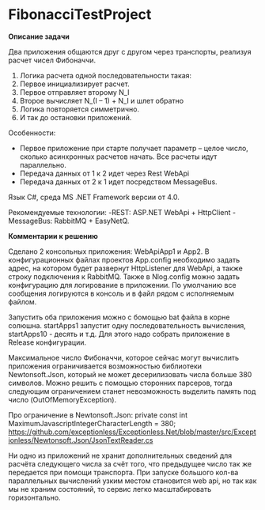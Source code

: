 # FibonacciTestProject

**Описание задачи**

Два приложения общаются друг с другом через транспорты, реализуя расчет чисел Фибоначчи.
1. Логика расчета одной последовательности такая:
2. Первое инициализирует расчет.
3. Первое отправляет второму N_I
4. Второе вычисляет N_(I – 1) + N_I и шлет обратно
5. Логика повторяется симметрично.
6. И так до остановки приложений.

Особенности:
- Первое приложение при старте получает параметр – целое число, сколько асинхронных расчетов начать. Все расчеты идут параллельно.
- Передача данных от 1 к 2 идет через Rest WebApi
- Передача данных от 2 к 1 идет посредством MessageBus.

Язык C#, среда MS .NET Framework версии от 4.0.

Рекомендуемые технологии:
-REST: ASP.NET WebApi + HttpClient
-MessageBus: RabbitMQ + EasyNetQ.


**Комментарии к решению**

Сделано 2 консольных приложения: WebApiApp1 и App2. В конфигурационных файлах проектов App.config необходимо задать адрес, на котором будет развернут HttpListener для WebApi, а также строку подключения к RabbitMQ. Также в Nlog.config можно задать конфигурацию для логирование в приложении. По умолчанию все сообщения логируются в консоль и в файл рядом с исполняемым файлом.

 Запустить оба приложения можно с бомощью bat файла в корне солюшна. startApps1 запустит одну последовательность вычисления, startApps10 - десять и т.д. Для этого надо собрать приложение в Release конфигурации.

Максимальное число Фибоначчи, которое сейчас могут вычислить приложения ограничивается возможностью библиотеки Newtonsoft.Json, который не может десерилизовать числа больше 380 символов. Можно решить с помощью сторонних парсеров, тогда следующим ограничением станет невозможность выделить память под число (OutOfMemoryException).

Про ограничение в Newtonsoft.Json: 
private const int MaximumJavascriptIntegerCharacterLength = 380;
https://github.com/exceptionless/Exceptionless.Net/blob/master/src/Exceptionless/Newtonsoft.Json/JsonTextReader.cs

Ни одно из приложений не хранит дополнительных сведений для расчёта следующего числа за счёт того, что предыдущее число так же передается при помощи транспорта. При запуске большого кол-ва параллельных вычислений узким местом становится web api, но так как мы не храним состояний, то сервис легко масштабировать горизонтально. 